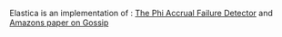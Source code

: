 Elastica is an implementation of :  [The Phi Accrual Failure Detector] and [Amazons paper on Gossip]

[The Phi Accrual Failure Detector]: http://ddg.jaist.ac.jp/pub/HDY+04.pdf 
[Amazons paper on Gossip]: http://www.cs.cornell.edu/home/rvr/papers/flowgossip.pdf
